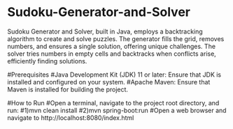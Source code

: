 # Sudoku-Generator-and-Solver
Sudoku Generator and Solver, built in Java, employs a backtracking algorithm to create and solve puzzles. The generator fills the grid, removes numbers, and ensures a single solution, offering unique challenges. The solver tries numbers in empty cells and backtracks when conflicts arise, efficiently finding solutions.

#Prerequisites
#Java Development Kit (JDK) 11 or later: Ensure that JDK is installed and configured on your system.
#Apache Maven: Ensure that Maven is installed for building the project.

#How to Run
#Open a terminal, navigate to the project root directory, and run:
#1)mvn clean install
#2)mvn spring-boot:run
#Open a web browser and navigate to http://localhost:8080/index.html
